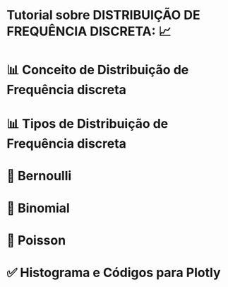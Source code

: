 # Tutorial sobre DISTRIBUIÇÃO DE FREQUÊNCIA DISCRETA: :chart_with_upwards_trend:

# :bar_chart: Conceito de Distribuição de Frequência discreta
# :bar_chart: Tipos de Distribuição de Frequência discreta
# :pushpin: Bernoulli
# :pushpin: Binomial
# :pushpin: Poisson
# :white_check_mark: Histograma e Códigos para Plotly
